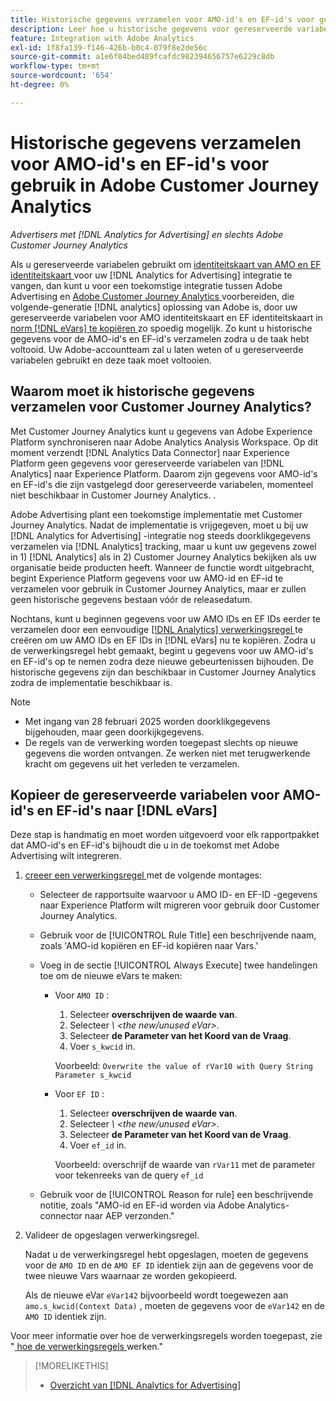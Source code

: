 ```yaml
---
title: Historische gegevens verzamelen voor AMO-id's en EF-id's voor gebruik in Adobe Customer Journey Analytics
description: Leer hoe u historische gegevens voor gereserveerde variabelen in Adobe Analytics kunt verzamelen voor toekomstig gebruik in Adobe Customer Journey Analytics
feature: Integration with Adobe Analytics
exl-id: 1f8fa139-f146-426b-b0c4-079f8e2de56c
source-git-commit: a1e6f04bed489fcafdc982394656757e6229c8db
workflow-type: tm+mt
source-wordcount: '654'
ht-degree: 0%

---
```


# Historische gegevens verzamelen voor AMO-id&#39;s en EF-id&#39;s voor gebruik in Adobe Customer Journey Analytics

*Advertisers met [!DNL Analytics for Advertising] en slechts Adobe Customer Journey Analytics*

Als u gereserveerde variabelen gebruikt om [ identiteitskaart van AMO en EF identiteitskaart ](ids.md) voor uw [!DNL Analytics for Advertising] integratie te vangen, dan kunt u voor een toekomstige integratie tussen Adobe Advertising en [ Adobe Customer Journey Analytics ](https://experienceleague.adobe.com/en/docs/analytics-platform/using/cja-overview/cja-overview) voorbereiden, die volgende-generatie [!DNL analytics] oplossing van Adobe is, door uw gereserveerde variabelen voor AMO identiteitskaart en EF identiteitskaart in [ norm  [!DNL eVars] te kopiëren ](https://experienceleague.adobe.com/en/docs/analytics/components/dimensions/evar) zo spoedig mogelijk. Zo kunt u historische gegevens voor de AMO-id&#39;s en EF-id&#39;s verzamelen zodra u de taak hebt voltooid. Uw Adobe-accountteam zal u laten weten of u gereserveerde variabelen gebruikt en deze taak moet voltooien.

<!-- You can also do the same for any other reserved variables you use for your [!DNL Analytics for Advertising] implementation. -->

<!-- This will allow Adobe Experience Platform, which supplies data to Customer Journey Analytics, to begin collecting historical data for your [!DNL rVars] as soon as you complete the task. -->

## Waarom moet ik historische gegevens verzamelen voor Customer Journey Analytics?

Met Customer Journey Analytics kunt u gegevens van Adobe Experience Platform synchroniseren naar Adobe Analytics Analysis Workspace. Op dit moment verzendt [!DNL Analytics Data Connector] naar Experience Platform geen gegevens voor gereserveerde variabelen van [!DNL Analytics] naar Experience Platform. Daarom zijn gegevens voor AMO-id&#39;s en EF-id&#39;s die zijn vastgelegd door gereserveerde variabelen, momenteel niet beschikbaar in Customer Journey Analytics. <!-- Instead, XXXXXXXXXX what exactly? -->.<!-- Does the Analytics for Advertising implementation use the Analytics Data Connector in particular (why would it use anything?), and we're planning to implement the Web SDK to do it instead in the future? -->

Adobe Advertising plant een toekomstige implementatie met Customer Journey Analytics. Nadat de implementatie is vrijgegeven, moet u bij uw [!DNL Analytics for Advertising] -integratie nog steeds doorklikgegevens verzamelen <!-- Add back if we implement this:  and (DSP users) view-through data --> via [!DNL Analytics] tracking, maar u kunt uw gegevens zowel in 1\) [!DNL Analytics] <!-- (Analysis Workspace using data from [!DNL Analytics]) --> als in 2\) Customer Journey Analytics <!-- (Analysis Workspace using data from Experience Platform)--> bekijken als uw organisatie beide producten heeft. Wanneer de functie wordt uitgebracht, begint Experience Platform gegevens voor uw AMO-id en EF-id te verzamelen voor gebruik in Customer Journey Analytics, maar er zullen geen historische gegevens bestaan vóór de releasedatum.

Nochtans, kunt u beginnen gegevens voor uw AMO IDs en EF IDs <!-- [!DNL rVars] --> eerder te verzamelen door een eenvoudige [[!DNL Analytics]  verwerkingsregel ](https://experienceleague.adobe.com/en/docs/analytics/admin/admin-tools/manage-report-suites/edit-report-suite/report-suite-general/c-processing-rules/processing-rules) te creëren om uw AMO IDs en EF IDs <!-- [!DNL rVars] --> in [!DNL eVars] nu te kopiëren. Zodra u de verwerkingsregel hebt gemaakt, begint u gegevens voor uw AMO-id&#39;s en EF-id&#39;s op te nemen <!-- [!DNL rVars] --> zodra deze nieuwe gebeurtenissen bijhouden. De historische gegevens zijn dan beschikbaar in Customer Journey Analytics zodra de implementatie beschikbaar is.

>[!NOTE]
>
>* Met ingang van 28 februari 2025 worden doorklikgegevens bijgehouden, maar geen doorkijkgegevens.
>* De regels van de verwerking worden toegepast slechts op nieuwe gegevens die worden ontvangen. Ze werken niet met terugwerkende kracht om gegevens uit het verleden te verzamelen.

## Kopieer de gereserveerde variabelen voor AMO-id&#39;s en EF-id&#39;s naar [!DNL eVars]

Deze stap is handmatig en moet worden uitgevoerd voor elk rapportpakket dat AMO-id&#39;s en EF-id&#39;s <!-- [!DNL rVars] --> bijhoudt die u in de toekomst met Adobe Advertising wilt integreren.

1. [ creeer een verwerkingsregel ](https://experienceleague.adobe.com/en/docs/analytics/admin/admin-tools/manage-report-suites/edit-report-suite/report-suite-general/c-processing-rules/c-processing-rules-configuration/t-processing-rules) met de volgende montages:

   * Selecteer de rapportsuite waarvoor u AMO ID- en EF-ID <!-- [!DNL rVar] -->-gegevens naar Experience Platform wilt migreren voor gebruik door Customer Journey Analytics.

   * Gebruik voor de [!UICONTROL Rule Title] een beschrijvende naam, zoals &#39;AMO-id kopiëren en EF-id kopiëren naar Vars.&#39;

   * Voeg in de sectie [!UICONTROL Always Execute] twee handelingen toe om de nieuwe eVars te maken:

      * Voor `AMO ID` :

         1. Selecteer **overschrijven de waarde van**.
         1. Selecteer *\ &lt;the new/unused eVar\>*.
         1. Selecteer **de Parameter van het Koord van de Vraag**.
         1. Voer `s_kwcid` in.

        Voorbeeld: ```Overwrite the value of rVar10 with Query String Parameter s_kwcid```

      * Voor `EF ID` :

         1. Selecteer **overschrijven de waarde van**.
         1. Selecteer *\ &lt;the new/unused eVar\>*.
         1. Selecteer **de Parameter van het Koord van de Vraag**.
         1. Voer `ef_id` in.

        Voorbeeld: overschrijf de waarde van `rVar11` met de parameter voor tekenreeks van de query `ef_id`

   * Gebruik voor de [!UICONTROL Reason for rule] een beschrijvende notitie, zoals &quot;AMO-id en EF-id worden via Adobe Analytics-connector naar AEP verzonden.&quot;

1. Valideer de opgeslagen verwerkingsregel.

   Nadat u de verwerkingsregel hebt opgeslagen, moeten de gegevens voor de `AMO ID` en de `AMO EF ID` <!-- the existing reserved variables --> identiek zijn aan de gegevens voor de twee nieuwe Vars waarnaar ze worden gekopieerd.

   Als de nieuwe eVar `eVar142` bijvoorbeeld wordt toegewezen aan `amo.s_kwcid(Context Data)` , moeten de gegevens voor de `eVar142` en de `AMO ID` identiek zijn.

Voor meer informatie over hoe de verwerkingsregels worden toegepast, zie &quot;[ hoe de verwerkingsregels ](https://experienceleague.adobe.com/en/docs/analytics/admin/admin-tools/manage-report-suites/edit-report-suite/report-suite-general/c-processing-rules/c-processing-rules-configuration/processing-rules-about) werken.&quot;

>[!MORELIKETHIS]
>
>* [ Overzicht van  [!DNL Analytics for Advertising]](overview.md)
